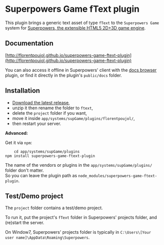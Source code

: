 # Superpowers Game fText plugin

This plugin brings a generic text asset of type `fText` to the `Superpowers Game` system for [Superpowers, the extensible HTML5 2D+3D game engine](http://superpowers-html5.com).


## Documentation

[http://florentpoujol.github.io/superpowers-game-ftext-plugin](http://florentpoujol.github.io/superpowers-game-ftext-plugin)

You can also access it offline in Superpowers' client with the [docs browser](https://github.com/florentpoujol/superpowers-docs-browser-plugin) plugin, or find it directly in the plugin's `public/docs` folder.


## Installation

- [Download the latest release](https://github.com/florentpoujol/superpowers-game-ftext-plugin/releases),
- unzip it then rename the folder to `ftext`,
- delete the `project` folder if you want,
- move it inside `app/systems/supGame/plugins/florentpoujol/`,
- then restart your server.

__Advanced:__

Get it via `npm`:
		
		cd app/systems/supGame/plugins
    npm install superpowers-game-ftext-plugin

The name of the vendors or plugins in the `app/systems/supGame/plugins/` folder don't matter.  
So you can leave the plugin path as `node_modules/superpowers-game-ftext-plugin`.


## Test/Demo project

The `project` folder contains a test/demo project.  

To run it, put the project's `fText` folder in Superpowers' projects folder, and (re)start the server.

On Window7, Superpowers' projects folder is typically in `C:\Users\[Your user name]\AppData\Roaming\Superpowers`.
